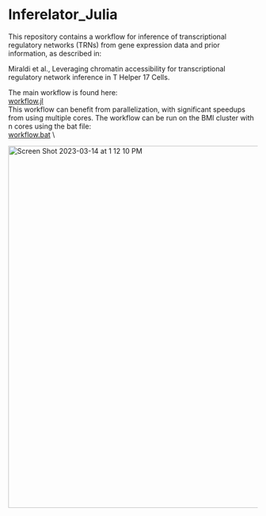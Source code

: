 # Inferelator_Julia

This repository contains a workflow for inference of transcriptional regulatory networks (TRNs) from gene expression data and prior information, as described in:

Miraldi et al., Leveraging chromatin accessibility for transcriptional regulatory network inference in T Helper 17 Cells.

The main workflow is found here: \
[workflow.jl](https://github.com/MiraldiLab/Inferelator_Julia/blob/main/Testing/workflow.jl) \
This workflow can benefit from parallelization, with significant speedups from using multiple cores. The workflow can be run on the BMI cluster with n cores using the bat file: \
[workflow.bat](https://github.com/MiraldiLab/Inferelator_Julia/blob/main/Testing/workflow.bat) \



<img width="731" alt="Screen Shot 2023-03-14 at 1 12 10 PM" src="https://user-images.githubusercontent.com/87093158/225084823-be8382d6-c3f0-4eec-946e-660a70a3248d.png">
